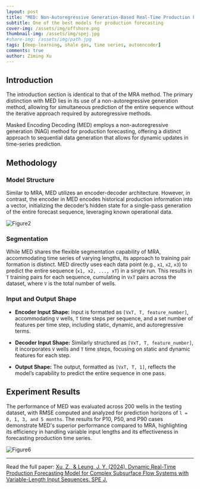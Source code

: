 ```yaml
---
layout: post
title: "MED: Non-Autoregressive Generation-Based Real-Time Production Forecasting with Variable Input Length"
subtitle: One of the best models for production forecasting
cover-img: /assets/img/offshore.png
thumbnail-img: /assets/img/spej.jpg
#share-img: /assets/img/path.jpg
tags: [deep-learning, shale gas, time series, autoencoder]
comments: true
author: Ziming Xu
---
```


## Introduction

The introduction section is identical to that of the MRA method. The primary distinction with MED lies in its use of a non-autoregressive generation method, allowing for simultaneous prediction of the entire sequence without the iterative approach required by autoregressive methods.

Masked Encoding Decoding (MED) employs a non-autoregressive generation (NAG) method for production forecasting, offering a distinct approach to sequential data generation that allows for dynamic updates in time-series prediction.

## Methodology

### Model Structure

Similar to MRA, MED utilizes an encoder-decoder architecture. However, in contrast, the encoder in MED encodes historical production information into a vector, initializing the decoder’s hidden state for a single-pass generation of the entire forecast sequence, leveraging known operational data.

![Figure2](https://github.com/ziming-zx/MED/assets/55851734/ac6b450f-6c63-4655-a032-53a31e971cbf)


### Segmentation

While MED shares the flexible segmentation capability of MRA, accommodating time series of varying lengths, its approach to training pair formation is distinct. MED directly uses each data point (e.g., `x1`, `x2`, `x3`) to predict the entire sequence (`x1, x2, ..., xT`) in a single run. This results in `T` training pairs for each sequence, cumulating in `VxT` pairs across the dataset, where `V` is the total number of wells.

### Input and Output Shape

- **Encoder Input Shape:** Input is formatted as `[VxT, T, feature_number]`, accommodating `V` wells, `T` time steps per sequence, and a set number of features per time step, including static, dynamic, and autoregressive terms.

- **Decoder Input Shape:** Similarly structured as `[VxT, T, feature_number]`, it incorporates `V` wells and `T` time steps, focusing on static and dynamic features for each step.

- **Output Shape:** The output, formatted as `[VxT, T, 1]`, reflects the model’s capability to predict the entire sequence in one pass.

## Experiment Results

The performance of MED was evaluated across 200 wells in the testing dataset, with RMSE computed and analyzed for prediction horizons of `l = 0, 1, 3, and 5 months`. The results for P10, P50, and P90 cases demonstrate MED's superior performance compared to MRA, highlighting its efficiency in handling variable input lengths and its effectiveness in forecasting production time series.

![Figure6](https://github.com/ziming-zx/MED/assets/55851734/d97ebe92-20c6-4813-9a69-f90ef2205c17)

--------------
Read the full paper: [Xu, Z., & Leung, J. Y. (2024). Dynamic Real-Time Production Forecasting Model for Complex Subsurface Flow Systems with Variable-Length Input Sequences. SPE J.](https://doi.org/10.2118/221482-PA)


